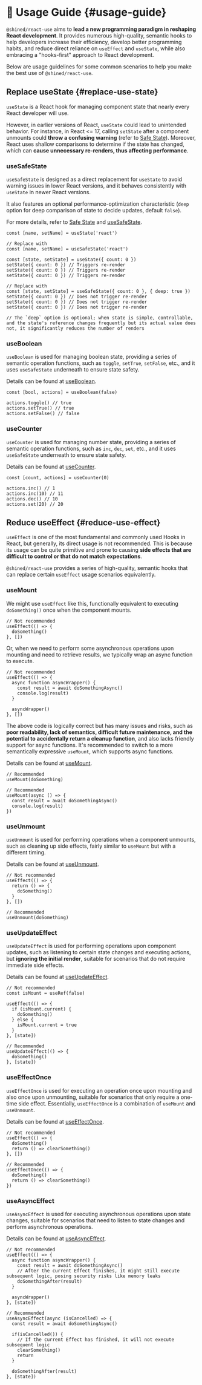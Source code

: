 # 🧭 Usage Guide \{#usage-guide}

`@shined/react-use` aims to **lead a new programming paradigm in reshaping React development**. It provides numerous high-quality, semantic hooks to help developers increase their efficiency, develop better programming habits, and reduce direct reliance on `useEffect` and `useState`, while also embracing a "hooks-first" approach to React development.

Below are usage guidelines for some common scenarios to help you make the best use of `@shined/react-use`.

## Replace useState \{#replace-use-state}

`useState` is a React hook for managing component state that nearly every React developer will use.

However, in earlier versions of React, `useState` could lead to unintended behavior. For instance, in React <= 17, calling `setState` after a component unmounts could **throw a confusing warning** (refer to [Safe State](/docs/optimization/safe-state)). Moreover, React uses shallow comparisons to determine if the state has changed, which can **cause unnecessary re-renders, thus affecting performance**.

### useSafeState

`useSafeState` is designed as a direct replacement for `useState` to avoid warning issues in lower React versions, and it behaves consistently with `useState` in newer React versions.

It also features an optional performance-optimization characteristic (`deep` option for deep comparison of state to decide updates, default `false`).

For more details, refer to [Safe State](/docs/optimization/safe-state) and [useSafeState](/reference/use-safe-state).

```tsx
const [name, setName] = useState('react')

// Replace with
const [name, setName] = useSafeState('react')
```

```tsx
const [state, setState] = useState({ count: 0 })
setState({ count: 0 }) // Triggers re-render
setState({ count: 0 }) // Triggers re-render
setState({ count: 0 }) // Triggers re-render

// Replace with
const [state, setState] = useSafeState({ count: 0 }, { deep: true })
setState({ count: 0 }) // Does not trigger re-render
setState({ count: 0 }) // Does not trigger re-render
setState({ count: 0 }) // Does not trigger re-render

// The `deep` option is optional; when state is simple, controllable, and the state's reference changes frequently but its actual value does not, it significantly reduces the number of renders
```

### useBoolean

`useBoolean` is used for managing boolean state, providing a series of semantic operation functions, such as `toggle`, `setTrue`, `setFalse`, etc., and it uses `useSafeState` underneath to ensure state safety.

Details can be found at [useBoolean](/reference/use-boolean).

```tsx
const [bool, actions] = useBoolean(false)

actions.toggle() // true
actions.setTrue() // true
actions.setFalse() // false
```

### useCounter

`useCounter` is used for managing number state, providing a series of semantic operation functions, such as `inc`, `dec`, `set`, etc., and it uses `useSafeState` underneath to ensure state safety.

Details can be found at [useCounter](/reference/use-counter).

```tsx
const [count, actions] = useCounter(0)

actions.inc() // 1
actions.inc(10) // 11
actions.dec() // 10
actions.set(20) // 20
```

## Reduce useEffect \{#reduce-use-effect}

`useEffect` is one of the most fundamental and commonly used Hooks in React, but generally, its direct usage is not recommended. This is because its usage can be quite primitive and prone to causing **side effects that are difficult to control or that do not match expectations**.

`@shined/react-use` provides a series of high-quality, semantic hooks that can replace certain `useEffect` usage scenarios equivalently.

### useMount

We might use `useEffect` like this, functionally equivalent to executing `doSomething()` once when the component mounts.

```tsx
// Not recommended
useEffect(() => {
  doSomething()
}, [])
```

Or, when we need to perform some asynchronous operations upon mounting and need to retrieve results, we typically wrap an async function to execute.

```tsx
// Not recommended
useEffect(() => {
  async function asyncWrapper() {
    const result = await doSomethingAsync()
    console.log(result)
  }

  asyncWrapper()
}, [])
```

The above code is logically correct but has many issues and risks, such as **poor readability, lack of semantics, difficult future maintenance, and the potential to accidentally return a cleanup function**, and also lacks friendly support for async functions. It's recommended to switch to a more semantically expressive `useMount`, which supports async functions.

Details can be found at [useMount](/reference/use-mount).

```tsx
// Recommended
useMount(doSomething)

// Recommended
useMount(async () => {
  const result = await doSomethingAsync()
  console.log(result)
})
```

### useUnmount

`useUnmount` is used for performing operations when a component unmounts, such as cleaning up side effects, fairly similar to `useMount` but with a different timing.

Details can be found at [useUnmount](/reference/use-unmount).

```tsx
// Not recommended
useEffect(() => {
  return () => {
    doSomething()
  }
}, [])

// Recommended
useUnmount(doSomething)
```

### useUpdateEffect

`useUpdateEffect` is used for performing operations upon component updates, such as listening to certain state changes and executing actions, but **ignoring the initial render**, suitable for scenarios that do not require immediate side effects.

Details can be found at [useUpdateEffect](/reference/use-update-effect).

```tsx
// Not recommended
const isMount = useRef(false)

useEffect(() => {
  if (isMount.current) {
    doSomething()
  } else {
    isMount.current = true
  }
}, [state])
```

```tsx
// Recommended
useUpdateEffect(() => {
  doSomething()
}, [state])
```

### useEffectOnce

`useEffectOnce` is used for executing an operation once upon mounting and also once upon unmounting, suitable for scenarios that only require a one-time side effect. Essentially, `useEffectOnce` is a combination of `useMount` and `useUnmount`.

Details can be found at [useEffectOnce](/reference/use-effect-once).

```tsx
// Not recommended
useEffect(() => {
  doSomething()
  return () => clearSomething()
}, [])
```

```tsx
// Recommended
useEffectOnce(() => {
  doSomething()
  return () => clearSomething()
})
```

### useAsyncEffect

`useAsyncEffect` is used for executing asynchronous operations upon state changes, suitable for scenarios that need to listen to state changes and perform asynchronous operations.

Details can be found at [useAsyncEffect](/reference/use-async-effect).

```tsx
// Not recommended
useEffect(() => {
  async function asyncWrapper() {
    const result = await doSomethingAsync()
    // After the current Effect finishes, it might still execute subsequent logic, posing security risks like memory leaks
    doSomethingAfter(result)
  }

  asyncWrapper()
}, [state])
```

```tsx
// Recommended
useAsyncEffect(async (isCancelled) => {
  const result = await doSomethingAsync()
  
  if(isCancelled()) {
    // If the current Effect has finished, it will not execute subsequent logic
    clearSomething()
    return
  }

  doSomethingAfter(result)
}, [state])
```
